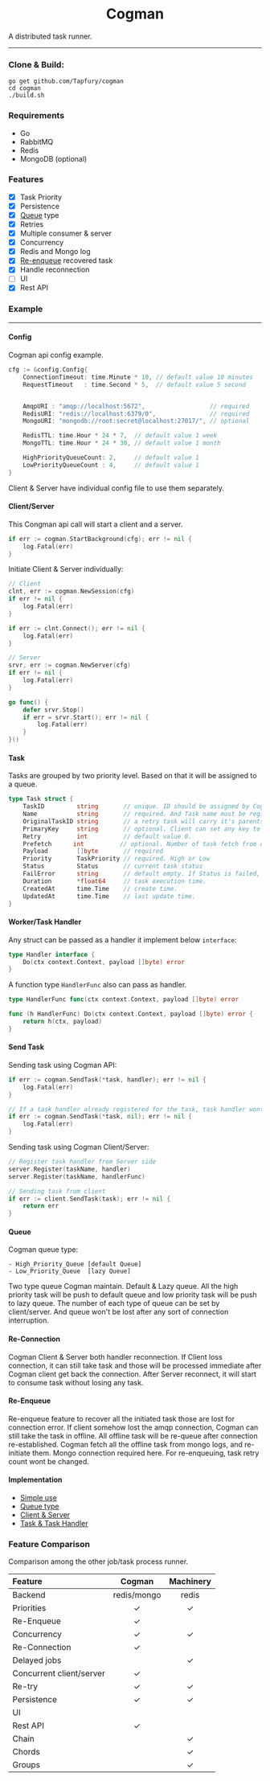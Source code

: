 <h1 align="center">  Cogman </h1>

A distributed task runner.

---

### Clone & Build: 
```
go get github.com/Tapfury/cogman
cd cogman
./build.sh
```

### Requirements
- Go
- RabbitMQ  
- Redis  
- MongoDB (optional)

### Features

- [x] Task Priority
- [x] Persistence
- [x] [Queue](#queue) type
- [x] Retries
- [x] Multiple consumer & server
- [x] Concurrency
- [x] Redis and Mongo log
- [x] [Re-enqueue](#re-enqueue) recovered task
- [x] Handle reconnection
- [ ] UI
- [x] Rest API

### Example
---

#### Config 

Cogman api config example.
```go
cfg := &config.Config{
    ConnectionTimeout: time.Minute * 10, // default value 10 minutes
    RequestTimeout   : time.Second * 5,  // default value 5 second


    AmqpURI : "amqp://localhost:5672",                  // required
    RedisURI: "redis://localhost:6379/0",               // required
    MongoURI: "mongodb://root:secret@localhost:27017/", // optional

    RedisTTL: time.Hour * 24 * 7,  // default value 1 week
    MongoTTL: time.Hour * 24 * 30, // default value 1 month

    HighPriorityQueueCount: 2,     // default value 1
    LowPriorityQueueCount : 4,     // default value 1
}
```

Client & Server have individual config file to use them separately.

#### Client/Server

This Congman api call will start a client and a server.

```go
if err := cogman.StartBackground(cfg); err != nil {
    log.Fatal(err)
}
```

Initiate Client & Server individually:

```go
// Client
clnt, err := cogman.NewSession(cfg)
if err != nil {
    log.Fatal(err)
}

if err := clnt.Connect(); err != nil {
    log.Fatal(err)
}

// Server
srvr, err := cogman.NewServer(cfg)
if err != nil {
    log.Fatal(err)
}

go func() {
    defer srvr.Stop()
    if err = srvr.Start(); err != nil {
        log.Fatal(err)
    }
}()

```

#### Task
Tasks are grouped by two priority level. Based on that it will be assigned to a queue.

```go
type Task struct {
    TaskID         string       // unique. ID should be assigned by Cogman.
    Name           string       // required. And Task name must be registered with a task handler
    OriginalTaskID string       // a retry task will carry it's parents ID.
    PrimaryKey     string       // optional. Client can set any key to trace a task.
    Retry          int          // default value 0.
    Prefetch      int          // optional. Number of task fetch from queue by consumer at a time.
    Payload        []byte       // required
    Priority       TaskPriority // required. High or Low
    Status         Status       // current task status
    FailError      string       // default empty. If Status is failed, it must have a value.
    Duration       *float64     // task execution time.
    CreatedAt      time.Time    // create time.
    UpdatedAt      time.Time    // last update time.
}
```

#### Worker/Task Handler

Any struct can be passed as a handler it implement below `interface`:

```go
type Handler interface {
	Do(ctx context.Context, payload []byte) error
}
``` 

A function type `HandlerFunc` also can pass as handler.

```go
type HandlerFunc func(ctx context.Context, payload []byte) error

func (h HandlerFunc) Do(ctx context.Context, payload []byte) error {
	return h(ctx, payload)
}
```

#### Send Task

Sending task using Cogman API:
```go
if err := cogman.SendTask(*task, handler); err != nil {
	log.Fatal(err)
}

// If a task handler already registered for the task, task handler wont required further.
if err := cogman.SendTask(*task, nil); err != nil {
	log.Fatal(err)
}

``` 

Sending task using Cogman Client/Server:

```go
// Register task handler from Server side
server.Register(taskName, handler)
server.Register(taskName, handlerFunc)

// Sending task from client
if err := client.SendTask(task); err != nil {
    return err
}
```

#### Queue

Cogman queue type:

```
- High_Priority_Queue [default Queue]  
- Low_Priority_Queue  [lazy Queue]
```

Two type queue Cogman maintain. Default & Lazy queue. All the high priority task will be push to default queue and low priority task will be push to lazy queue. The number of each type of queue can be set by client/server. And queue won't be lost after any sort of connection interruption.

#### Re-Connection

Cogman Client & Server both handler reconnection. If Client loss connection, it can still take task and those will be processed immediate after Cogman client get back the connection.
After Server reconnect, it will start to consume task without losing any task.

#### Re-Enqueue

Re-enqueue feature to recover all the initiated task those are lost for connection error. If client somehow lost the amqp connection, Cogman can still take the task in offline. All offline task will be re-queue after connection re-established. Cogman fetch all the offline task from mongo logs, and re-initiate them. Mongo connection required here. For re-enqueuing, task retry count wont be changed.

#### Implementation
- [Simple use](https://github.com/Tapfury/cogman/tree/master/example/simple)
- [Queue type](https://github.com/Tapfury/cogman/tree/master/example/queue)
- [Client & Server](https://github.com/Tapfury/cogman/tree/master/example/client-server)
- [Task & Task Handler](https://github.com/Tapfury/cogman/tree/master/example/tasks)


### Feature Comparison

Comparison among the other job/task process runner.

| Feature                  | Cogman      | Machinery     |
| :------------------------|:-----------:|:-------------:|
| Backend                  | redis/mongo | redis         |
| Priorities               |      ✓      | ✓             |
| Re-Enqueue               |      ✓      |               |
| Concurrency              |      ✓      | ✓             |
| Re-Connection            |      ✓      |               |
| Delayed jobs             |             | ✓             |
| Concurrent client/server |      ✓      |               |
| Re-try                   |      ✓      | ✓             |
| Persistence              |      ✓      | ✓             |
| UI                       |             |               |
| Rest API                 |      ✓      |               |
| Chain                    |             | ✓             |
| Chords                   |             | ✓             |
| Groups                   |             | ✓             |  
 